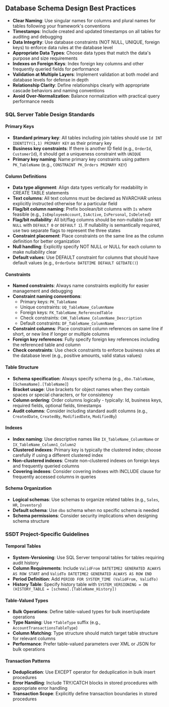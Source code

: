 ## Database Schema Design Best Practices

- **Clear Naming**: Use singular names for columns and plural names for tables following your framework's conventions
- **Timestamps**: Include created and updated timestamps on all tables for auditing and debugging
- **Data Integrity**: Use database constraints (NOT NULL, UNIQUE, foreign keys) to enforce data rules at the database level
- **Appropriate Data Types**: Choose data types that match the data's purpose and size requirements
- **Indexes on Foreign Keys**: Index foreign key columns and other frequently queried fields for performance
- **Validation at Multiple Layers**: Implement validation at both model and database levels for defense in depth
- **Relationship Clarity**: Define relationships clearly with appropriate cascade behaviors and naming conventions
- **Avoid Over-Normalization**: Balance normalization with practical query performance needs

### SQL Server Table Design Standards

#### Primary Keys
- **Standard primary key**: All tables including join tables should use `Id INT IDENTITY(1,1) PRIMARY KEY` as their primary key
- **Business key constraints**: If there is another ID field (e.g., `OrderId`, `CustomerId`), it should get a uniqueness constraint with `UNIQUE`
- **Primary key naming**: Name primary key constraints using pattern `PK_TableName` (e.g., `CONSTRAINT PK_Orders PRIMARY KEY`)

#### Column Definitions
- **Data type alignment**: Align data types vertically for readability in CREATE TABLE statements
- **Text columns**: All text columns must be declared as NVARCHAR unless explicitly instructed otherwise for a particular field
- **Flag/bit column naming**: Prefix boolean/bit columns with `Is` where feasible (e.g., `IsEmployeeAccount`, `IsActive`, `IsPersonal`, `IsDeleted`)
- **Flag/bit nullability**: All bit/flag columns should be non-nullable (use `NOT NULL` with `DEFAULT 0` or `DEFAULT 1`). If nullability is semantically required, use two separate flags to represent the three states
- **Constraint placement**: Place constraints on the same line as the column definition for better organization
- **Null handling**: Explicitly specify NOT NULL or NULL for each column to make nullability clear
- **Default values**: Use DEFAULT constraint for columns that should have default values (e.g., `OrderDate DATETIME DEFAULT GETDATE()`)

#### Constraints
- **Named constraints**: Always name constraints explicitly for easier management and debugging
- **Constraint naming conventions**:
  - Primary keys: `PK_TableName`
  - Unique constraints: `UQ_TableName_ColumnName`
  - Foreign keys: `FK_TableName_ReferencedTable`
  - Check constraints: `CHK_TableName_ColumnName_Description`
  - Default constraints: `DF_TableName_ColumnName`
- **Constraint columns**: Place constraint column references on same line if short, or new line if longer or multiple columns
- **Foreign key references**: Fully specify foreign key references including the referenced table and column
- **Check constraints**: Use check constraints to enforce business rules at the database level (e.g., positive amounts, valid status values)

#### Table Structure
- **Schema specification**: Always specify schema (e.g., `dbo.TableName`, `[SchemaName].[TableName]`)
- **Bracket usage**: Use brackets for object names when they contain spaces or special characters, or for consistency
- **Column ordering**: Order columns logically - typically: Id, business keys, required fields, optional fields, timestamps
- **Audit columns**: Consider including standard audit columns (e.g., `CreatedDate`, `CreatedBy`, `ModifiedDate`, `ModifiedBy`)

#### Indexes
- **Index naming**: Use descriptive names like `IX_TableName_ColumnName` or `IX_TableName_Column1_Column2`
- **Clustered indexes**: Primary key is typically the clustered index; choose carefully if using a different clustered index
- **Non-clustered indexes**: Create non-clustered indexes on foreign keys and frequently queried columns
- **Covering indexes**: Consider covering indexes with INCLUDE clause for frequently accessed columns in queries

#### Schema Organization
- **Logical schemas**: Use schemas to organize related tables (e.g., `Sales`, `HR`, `Inventory`)
- **Default schema**: Use `dbo` schema when no specific schema is needed
- **Schema permissions**: Consider security implications when designing schema structure

### SSDT Project-Specific Guidelines

#### Temporal Tables
- **System-Versioning**: Use SQL Server temporal tables for tables requiring audit history
- **Column Requirements**: Include `ValidFrom DATETIME2 GENERATED ALWAYS AS ROW START` and `ValidTo DATETIME2 GENERATED ALWAYS AS ROW END`
- **Period Definition**: Add `PERIOD FOR SYSTEM_TIME (ValidFrom, ValidTo)`
- **History Table**: Specify history table with `SYSTEM_VERSIONING = ON (HISTORY_TABLE = [schema].[TableName_History])`

#### Table-Valued Types
- **Bulk Operations**: Define table-valued types for bulk insert/update operations
- **Type Naming**: Use `*TableType` suffix (e.g., `AccountTransactionsTableType`)
- **Column Matching**: Type structure should match target table structure for relevant columns
- **Performance**: Prefer table-valued parameters over XML or JSON for bulk operations

#### Transaction Patterns
- **Deduplication**: Use EXCEPT operator for deduplication in bulk insert procedures
- **Error Handling**: Include TRY/CATCH blocks in stored procedures with appropriate error handling
- **Transaction Scope**: Explicitly define transaction boundaries in stored procedures
